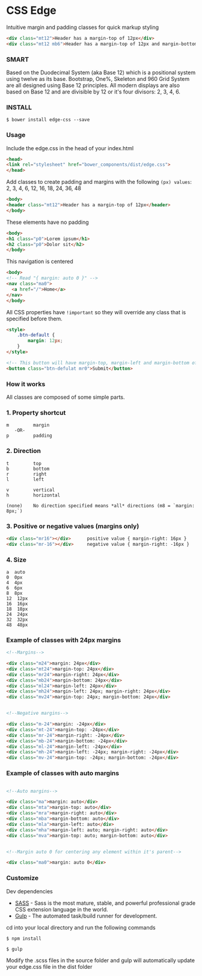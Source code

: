 # CSS Edge
Intuitive margin and padding classes for quick markup styling
```html
<div class="mt12">Header has a margin-top of 12px</div>
<div class="mt12 mb6">Header has a margin-top of 12px and margin-bottom of 6px</div>
```

### SMART
Based on the Duodecimal System (aka Base 12) which is a positional system using twelve as its base. Bootstrap, One%, Skeleton and 960 Grid System are all designed using Base 12 principles. All modern displays are also based on Base 12 and are divisible by 12 or it's four divisors: 2, 3, 4, 6. 

### INSTALL
```shell
$ bower install edge-css --save
```

### Usage
Include the edge.css in the head of your index.html

```html
<head>
<link rel="stylesheet" href="bower_components/dist/edge.css">
</head>
```

Add classes to create padding and margins with the following `(px) values`: 2, 3, 4, 6, 12, 16, 18, 24, 36, 48

```html
<body>
<header class="mt12">Header has a margin-top of 12px</header>
</body>
```

These elements have no padding
```html
<body>
<h1 class="p0">Lorem ipsum</h1>
<h2 class="p0">Dolor sit</h2>
</body>
```

This navigation is centered
```html
<body>
<!-- Read "{ margin: auto 0 }" -->
<nav class="ma0">
  <a href="/">Home</a>
</nav>
</body>
```

All CSS properties have `!important` so they will override any class that is specified before them.


```html
<style>
    .btn-default {
        margin: 12px;
    }
</style>

<!-- This button will have margin-top, margin-left and margin-bottom of 12px and a margin-right of 0px; -->
<button class="btn-defulat mr0">Submit</button>
```

### How it works
All classes are composed of some simple parts.

### 1. Property shortcut
```
m         margin
   -OR-
p         padding
```


### 2. Direction
```
t         top
b         bottom
r         right
l         left

v         vertical
h         horizontal

(none)    No direction specified means *all* directions (m8 = `margin: 8px;`)

```

### 3. Positive or negative values (margins only)
```html
<div class="mr16"></div>      positive value { margin-right: 16px }
<div class="mr-16"></div>     negative value { margin-right: -16px }
```

### 4. Size
```
a  auto
0  0px             
4  4px 
6  6px 
8  8px 
12  12px
16  16px
18  18px
24  24px
32  32px
48  48px
```

### Example of classes with 24px margins

```html
<!--Margins-->

<div class="m24">margin: 24px</div>
<div class="mt24">margin-top: 24px</div>
<div class="mr24">margin-right: 24px</div>
<div class="mb24">margin-bottom: 24px</div>
<div class="ml24">margin-left: 24px</div>
<div class="mh24">margin-left: 24px; margin-right: 24px</div>
<div class="mv24">margin-top: 24px; margin-bottom: 24px</div>


<!--Negative margins-->

<div class="m-24">margin: -24px</div>
<div class="mt-24">margin-top: -24px</div>
<div class="mr-24">margin-right: -24px</div>
<div class="mb-24">margin-bottom: -24px</div>
<div class="ml-24">margin-left: -24px</div>
<div class="mh-24">margin-left: -24px; margin-right: -24px</div>
<div class="mv-24">margin-top: -24px; margin-bottom: -24px</div>

```

### Example of classes with auto margins
```html

<!--Auto margins-->

<div class="ma">margin: auto</div>
<div class="mta">margin-top: auto</div>
<div class="mra">margin-right: auto</div>
<div class="mba">margin-bottom: auto</div>
<div class="mla">margin-left: auto</div>
<div class="mha">margin-left: auto; margin-right: auto</div>
<div class="mva">margin-top: auto; margin-bottom: auto</div>


<!--Margin auto 0 for centering any element within it's parent-->

<div class="ma0">margin: auto 0</div>
```

### Customize
Dev dependencies
  * [SASS] - Sass is the most mature, stable, and powerful professional grade CSS extension language in the world.
  * [Gulp] - The automated task/build runner for development.
  
  cd into your local directory and run the following commands
```shell
$ npm install
```
```shell
$ gulp
```
Modify the .scss files in the source folder and gulp will automatically update your edge.css file in the dist folder

   [SASS]: <http://sass-lang.com/install>
   [Gulp]: <https://github.com/gulpjs/gulp/blob/master/docs/getting-started.md>
